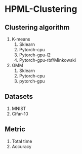 # HPML-Clustering



## Clustering algorithm

1. K-means
   1. Sklearn
   2. Pytorch-cpu
   3. Pytorch-gpu-l2
   4. Pytorch-gpu-rbf/Minkowski
2. GMM
   1. Sklearn
   2. Pytorch-cpu
   3. pytorch-gpu



## Datasets

1. MNIST
2. Cifar-10



## Metric

1. Total time
2. Accuracy

